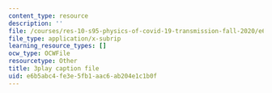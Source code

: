 ```yaml
---
content_type: resource
description: ''
file: /courses/res-10-s95-physics-of-covid-19-transmission-fall-2020/e6b5abc4fe3e5fb1aac6ab204e1c1b0f_eAHDiT40fkU.vtt
file_type: application/x-subrip
learning_resource_types: []
ocw_type: OCWFile
resourcetype: Other
title: 3play caption file
uid: e6b5abc4-fe3e-5fb1-aac6-ab204e1c1b0f
---
```

